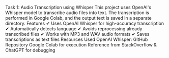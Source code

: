 Task 1: Audio Transcription using Whisper
This project uses OpenAI's Whisper model to transcribe audio files into text. The transcription is performed in Google Colab, and the output text is saved in a separate directory.
 Features
✔ Uses OpenAI Whisper for high-accuracy transcription
✔ Automatically detects language
✔ Avoids reprocessing already transcribed files
✔ Works with MP3 and WAV audio formats
✔ Saves transcriptions as text files
Resources Used
OpenAI Whisper: GitHub Repository
Google Colab for execution
Reference from StackOverflow & ChatGPT for debugging
